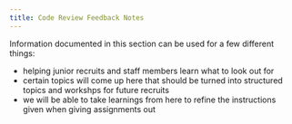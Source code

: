 ```yaml
---
title: Code Review Feedback Notes
---
```


Information documented in this section can be used for a few different things:

- helping junior recruits and staff members learn what to look out for
- certain topics will come up here that should be turned into structured topics and workshps for future recruits
- we will be able to take learnings from here to refine the instructions given when giving assignments out


